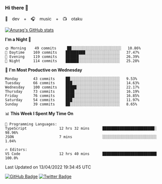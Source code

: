 ### Hi there 👋

🚀　dev　+　🎧　music　+　📺　otaku


[![Anurag's GitHub stats](https://github-readme-stats.vercel.app/api?username=koheitasaka&count_private=true&show_icons=true&theme=monokai)](https://github.com/koheitasaka/github-readme-stats)

<!--START_SECTION:waka-->
**I'm a Night 🦉** 

```text
🌞 Morning    49 commits     ██░░░░░░░░░░░░░░░░░░░░░░░   10.86% 
🌆 Daytime    169 commits    █████████░░░░░░░░░░░░░░░░   37.47% 
🌃 Evening    119 commits    ██████░░░░░░░░░░░░░░░░░░░   26.39% 
🌙 Night      114 commits    ██████░░░░░░░░░░░░░░░░░░░   25.28%

```
📅 **I'm Most Productive on Wednesday** 

```text
Monday       43 commits     ██░░░░░░░░░░░░░░░░░░░░░░░   9.53% 
Tuesday      66 commits     ███░░░░░░░░░░░░░░░░░░░░░░   14.63% 
Wednesday    100 commits    █████░░░░░░░░░░░░░░░░░░░░   22.17% 
Thursday     73 commits     ████░░░░░░░░░░░░░░░░░░░░░   16.19% 
Friday       76 commits     ████░░░░░░░░░░░░░░░░░░░░░   16.85% 
Saturday     54 commits     ███░░░░░░░░░░░░░░░░░░░░░░   11.97% 
Sunday       39 commits     ██░░░░░░░░░░░░░░░░░░░░░░░   8.65%

```


📊 **This Week I Spent My Time On** 

```text
💬 Programming Languages: 
TypeScript               12 hrs 32 mins      ████████████████████████░   98.96% 
JSON                     7 mins              ░░░░░░░░░░░░░░░░░░░░░░░░░   1.04%

🔥 Editors: 
VS Code                  12 hrs 40 mins      █████████████████████████   100.0%

```


 Last Updated on 13/04/2022 19:34:45 UTC
<!--END_SECTION:waka-->

[![GitHub Badge](https://img.shields.io/badge/GitHub-100000?style=for-the-badge&logo=github&logoColor=white)](https://github.com/koheitasaka)
[![Twitter Badge](https://img.shields.io/badge/Twitter-1DA1F2?style=for-the-badge&logo=twitter&logoColor=white)](https://twitter.com/sleep_asleep_)
